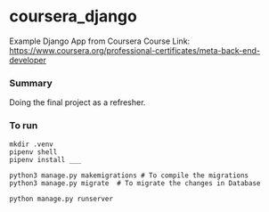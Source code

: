 # coursera_django

Example Django App from Coursera Course
Link: https://www.coursera.org/professional-certificates/meta-back-end-developer

### Summary

Doing the final project as a refresher.

### To run

```
mkdir .venv
pipenv shell
pipenv install ___
```

```
python3 manage.py makemigrations # To compile the migrations
python3 manage.py migrate  # To migrate the changes in Database
```

```
python manage.py runserver
```
